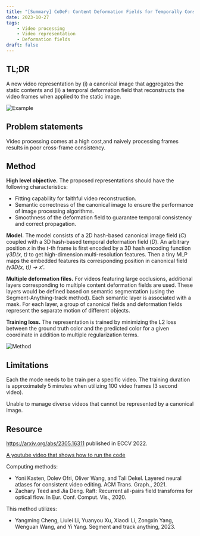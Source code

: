 ```yaml
---
title: "[Summary] CoDeF: Content Deformation Fields for Temporally Consistent Video Processing"
date: 2023-10-27
tags: 
    - Video processing
    - Video representation
    - Deformation fields
draft: false
---
```


## TL;DR
A new video representation by (i) a canonical image that aggregates the static contents and (ii) a temporal deformation field that reconstructs the video frames when applied to the static image.

![Example](/posts/20230825_CoDeF/example.png)

## Problem statements
Video processing comes at a high cost,and naively processing frames results in poor cross-frame consistency.

## Method

**High level objective.** The proposed representations should have the following characteristics:
* Fitting capability for faithful video reconstruction.
* Semantic correctness of the canonical image to ensure the performance of image processing algorithms.
* Smoothness of the deformation field to guarantee temporal consistency and correct propagation.

**Model.** The model consists of a 2D hash-based canonical image field (*C*) coupled with a 3D hash-based temporal deformation field (*D*). 
An arbitrary position *x* in the *t*-th frame is first encoded by a 3D hash encoding function *γ3D(x, t)* to get high-dimension multi-resolution features. 
Then a tiny MLP maps the embedded features its corresponding position in canonical field 
*(γ3D(x, t)) → x′*.

**Multiple deformation files.** For videos featuring large occlusions, additional layers corresponding to multiple content deformation fields are used. These layers would be defined based on semantic segmentation (using the Segment-Anything-track method).
Each semantic layer is associated with a mask.
For each layer, a group of canonical fields and deformation fields represent the separate motion of different objects.

**Training loss.** The representation is trained by minimizing the L2 loss between the ground truth color and the predicted color for a given coordinate in addition to multiple regularization terms.

![Method](/posts/20230825_CoDeF/method.png)

## Limitations
Each the mode needs to be train per a specific video. The training duration is approximately 5 minutes when utilizing 100
video frames (3 second video).

Unable to manage diverse videos that cannot be represented by a canonical image.

## Resource
<https://arxiv.org/abs/2305.16311> published in ECCV 2022.

[A youtube video that shows how to run the code](https://www.youtube.com/watch?v=VNlqXGoVE1o)

Computing methods:
* Yoni Kasten, Dolev Ofri, Oliver Wang, and Tali Dekel. Layered neural atlases for consistent video editing. ACM Trans. Graph., 2021.
* Zachary Teed and Jia Deng. Raft: Recurrent all-pairs field transforms for optical flow. In Eur. Conf. Comput. Vis., 2020.

This method utilizes: 
* Yangming Cheng, Liulei Li, Yuanyou Xu, Xiaodi Li, Zongxin Yang, Wenguan Wang, and Yi Yang. Segment and track anything, 2023.